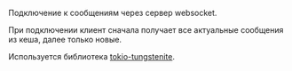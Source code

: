 Подключение к сообщениям через сервер websocket.

При подключении клиент сначала получает все актуальные сообщения из кеша, далее только новые.

Используется библиотека [tokio-tungstenite](https://crates.io/crates/tokio-tungstenite).
